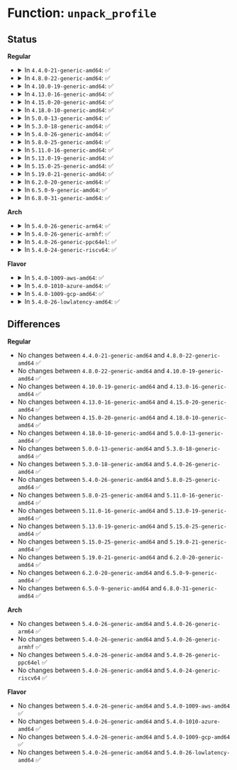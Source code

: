 # Function: <code>unpack_profile</code>

## Status
<b>Regular</b>
<ul>
<li>
<details>
<summary>In <code>4.4.0-21-generic-amd64</code>: ✅</summary>

```c
struct aa_profile * unpack_profile(struct aa_ext * e, char * * ns_name)
```

```json
{
  "name": "unpack_profile",
  "collision_type": "Unique Static",
  "inline_type": "No",
  "funcs": [
    {
      "addr": 18446744071582522880,
      "name": "unpack_profile",
      "external": false,
      "loc": "security/apparmor/policy_unpack.c:504",
      "file": "security/apparmor/policy_unpack.c",
      "inline": "seen, unknown",
      "caller_inline": [],
      "caller_func": [
        "security/apparmor/policy_unpack.c:aa_unpack"
      ]
    }
  ],
  "symbols": [
    {
      "addr": 18446744071582522880,
      "name": "unpack_profile",
      "section": ".text",
      "bind": "STB_LOCAL",
      "size": 2402
    }
  ]
}
```
</details>
</li>
<li>
<details>
<summary>In <code>4.8.0-22-generic-amd64</code>: ✅</summary>

```c
struct aa_profile * unpack_profile(struct aa_ext * e, char * * ns_name)
```

```json
{
  "name": "unpack_profile",
  "collision_type": "Unique Static",
  "inline_type": "No",
  "funcs": [
    {
      "addr": 18446744071582759376,
      "name": "unpack_profile",
      "external": false,
      "loc": "security/apparmor/policy_unpack.c:538",
      "file": "security/apparmor/policy_unpack.c",
      "inline": "seen, unknown",
      "caller_inline": [],
      "caller_func": [
        "security/apparmor/policy_unpack.c:aa_unpack"
      ]
    }
  ],
  "symbols": [
    {
      "addr": 18446744071582759376,
      "name": "unpack_profile",
      "section": ".text",
      "bind": "STB_LOCAL",
      "size": 3514
    }
  ]
}
```
</details>
</li>
<li>
<details>
<summary>In <code>4.10.0-19-generic-amd64</code>: ✅</summary>

```c
struct aa_profile * unpack_profile(struct aa_ext * e, char * * ns_name)
```

```json
{
  "name": "unpack_profile",
  "collision_type": "Unique Static",
  "inline_type": "No",
  "funcs": [
    {
      "addr": 18446744071582854880,
      "name": "unpack_profile",
      "external": false,
      "loc": "security/apparmor/policy_unpack.c:538",
      "file": "security/apparmor/policy_unpack.c",
      "inline": "seen, unknown",
      "caller_inline": [],
      "caller_func": [
        "security/apparmor/policy_unpack.c:aa_unpack"
      ]
    }
  ],
  "symbols": [
    {
      "addr": 18446744071582854880,
      "name": "unpack_profile",
      "section": ".text",
      "bind": "STB_LOCAL",
      "size": 3285
    }
  ]
}
```
</details>
</li>
<li>
<details>
<summary>In <code>4.13.0-16-generic-amd64</code>: ✅</summary>

```c
struct aa_profile * unpack_profile(struct aa_ext * e, char * * ns_name)
```

```json
{
  "name": "unpack_profile",
  "collision_type": "Unique Static",
  "inline_type": "No",
  "funcs": [
    {
      "addr": 18446744071582931536,
      "name": "unpack_profile",
      "external": false,
      "loc": "security/apparmor/policy_unpack.c:595",
      "file": "security/apparmor/policy_unpack.c",
      "inline": "seen, unknown",
      "caller_inline": [],
      "caller_func": [
        "security/apparmor/policy_unpack.c:aa_unpack"
      ]
    }
  ],
  "symbols": [
    {
      "addr": 18446744071582931536,
      "name": "unpack_profile",
      "section": ".text",
      "bind": "STB_LOCAL",
      "size": 3534
    }
  ]
}
```
</details>
</li>
<li>
<details>
<summary>In <code>4.15.0-20-generic-amd64</code>: ✅</summary>

```c
struct aa_profile * unpack_profile(struct aa_ext * e, char * * ns_name)
```

```json
{
  "name": "unpack_profile",
  "collision_type": "Unique Static",
  "inline_type": "No",
  "funcs": [
    {
      "addr": 18446744071583091776,
      "name": "unpack_profile",
      "external": false,
      "loc": "security/apparmor/policy_unpack.c:595",
      "file": "security/apparmor/policy_unpack.c",
      "inline": "seen, unknown",
      "caller_inline": [],
      "caller_func": [
        "security/apparmor/policy_unpack.c:aa_unpack"
      ]
    }
  ],
  "symbols": [
    {
      "addr": 18446744071583091776,
      "name": "unpack_profile",
      "section": ".text",
      "bind": "STB_LOCAL",
      "size": 3563
    }
  ]
}
```
</details>
</li>
<li>
<details>
<summary>In <code>4.18.0-10-generic-amd64</code>: ✅</summary>

```c
struct aa_profile * unpack_profile(struct aa_ext * e, char * * ns_name)
```

```json
{
  "name": "unpack_profile",
  "collision_type": "Unique Static",
  "inline_type": "No",
  "funcs": [
    {
      "addr": 18446744071583295696,
      "name": "unpack_profile",
      "external": false,
      "loc": "security/apparmor/policy_unpack.c:632",
      "file": "security/apparmor/policy_unpack.c",
      "inline": "seen, unknown",
      "caller_inline": [],
      "caller_func": [
        "security/apparmor/policy_unpack.c:aa_unpack"
      ]
    }
  ],
  "symbols": [
    {
      "addr": 18446744071583295696,
      "name": "unpack_profile",
      "section": ".text",
      "bind": "STB_LOCAL",
      "size": 3958
    }
  ]
}
```
</details>
</li>
<li>
<details>
<summary>In <code>5.0.0-13-generic-amd64</code>: ✅</summary>

```c
struct aa_profile * unpack_profile(struct aa_ext * e, char * * ns_name)
```

```json
{
  "name": "unpack_profile",
  "collision_type": "Unique Static",
  "inline_type": "No",
  "funcs": [
    {
      "addr": 18446744071583414256,
      "name": "unpack_profile",
      "external": false,
      "loc": "security/apparmor/policy_unpack.c:600",
      "file": "security/apparmor/policy_unpack.c",
      "inline": "seen, unknown",
      "caller_inline": [],
      "caller_func": [
        "security/apparmor/policy_unpack.c:aa_unpack"
      ]
    }
  ],
  "symbols": [
    {
      "addr": 18446744071583414256,
      "name": "unpack_profile",
      "section": ".text",
      "bind": "STB_LOCAL",
      "size": 3919
    }
  ]
}
```
</details>
</li>
<li>
<details>
<summary>In <code>5.3.0-18-generic-amd64</code>: ✅</summary>

```c
struct aa_profile * unpack_profile(struct aa_ext * e, char * * ns_name)
```

```json
{
  "name": "unpack_profile",
  "collision_type": "Unique Static",
  "inline_type": "No",
  "funcs": [
    {
      "addr": 18446744071583600400,
      "name": "unpack_profile",
      "external": false,
      "loc": "security/apparmor/policy_unpack.c:622",
      "file": "security/apparmor/policy_unpack.c",
      "inline": "seen, unknown",
      "caller_inline": [],
      "caller_func": [
        "security/apparmor/policy_unpack.c:aa_unpack"
      ]
    }
  ],
  "symbols": [
    {
      "addr": 18446744071583600400,
      "name": "unpack_profile",
      "section": ".text",
      "bind": "STB_LOCAL",
      "size": 3513
    }
  ]
}
```
</details>
</li>
<li>
<details>
<summary>In <code>5.4.0-26-generic-amd64</code>: ✅</summary>

```c
struct aa_profile * unpack_profile(struct aa_ext * e, char * * ns_name)
```

```json
{
  "name": "unpack_profile",
  "collision_type": "Unique Static",
  "inline_type": "No",
  "funcs": [
    {
      "addr": 18446744071583706560,
      "name": "unpack_profile",
      "external": false,
      "loc": "security/apparmor/policy_unpack.c:622",
      "file": "security/apparmor/policy_unpack.c",
      "inline": "seen, unknown",
      "caller_inline": [],
      "caller_func": [
        "security/apparmor/policy_unpack.c:aa_unpack"
      ]
    }
  ],
  "symbols": [
    {
      "addr": 18446744071583706560,
      "name": "unpack_profile",
      "section": ".text",
      "bind": "STB_LOCAL",
      "size": 3534
    }
  ]
}
```
</details>
</li>
<li>
<details>
<summary>In <code>5.8.0-25-generic-amd64</code>: ✅</summary>

```c
struct aa_profile * unpack_profile(struct aa_ext * e, char * * ns_name)
```

```json
{
  "name": "unpack_profile",
  "collision_type": "Unique Static",
  "inline_type": "No",
  "funcs": [
    {
      "addr": 18446744071584079120,
      "name": "unpack_profile",
      "external": false,
      "loc": "security/apparmor/policy_unpack.c:687",
      "file": "security/apparmor/policy_unpack.c",
      "inline": "seen, unknown",
      "caller_inline": [],
      "caller_func": [
        "security/apparmor/policy_unpack.c:aa_unpack"
      ]
    }
  ],
  "symbols": [
    {
      "addr": 18446744071584079120,
      "name": "unpack_profile",
      "section": ".text",
      "bind": "STB_LOCAL",
      "size": 3266
    }
  ]
}
```
</details>
</li>
<li>
<details>
<summary>In <code>5.11.0-16-generic-amd64</code>: ✅</summary>

```c
struct aa_profile * unpack_profile(struct aa_ext * e, char * * ns_name)
```

```json
{
  "name": "unpack_profile",
  "collision_type": "Unique Static",
  "inline_type": "No",
  "funcs": [
    {
      "addr": 18446744071584198512,
      "name": "unpack_profile",
      "external": false,
      "loc": "security/apparmor/policy_unpack.c:687",
      "file": "security/apparmor/policy_unpack.c",
      "inline": "seen, unknown",
      "caller_inline": [],
      "caller_func": [
        "security/apparmor/policy_unpack.c:aa_unpack"
      ]
    }
  ],
  "symbols": [
    {
      "addr": 18446744071584198512,
      "name": "unpack_profile",
      "section": ".text",
      "bind": "STB_LOCAL",
      "size": 3266
    }
  ]
}
```
</details>
</li>
<li>
<details>
<summary>In <code>5.13.0-19-generic-amd64</code>: ✅</summary>

```c
struct aa_profile * unpack_profile(struct aa_ext * e, char * * ns_name)
```

```json
{
  "name": "unpack_profile",
  "collision_type": "Unique Static",
  "inline_type": "No",
  "funcs": [
    {
      "addr": 18446744071584224944,
      "name": "unpack_profile",
      "external": false,
      "loc": "security/apparmor/policy_unpack.c:687",
      "file": "security/apparmor/policy_unpack.c",
      "inline": "seen, unknown",
      "caller_inline": [],
      "caller_func": [
        "security/apparmor/policy_unpack.c:aa_unpack"
      ]
    }
  ],
  "symbols": [
    {
      "addr": 18446744071584224944,
      "name": "unpack_profile",
      "section": ".text",
      "bind": "STB_LOCAL",
      "size": 3158
    }
  ]
}
```
</details>
</li>
<li>
<details>
<summary>In <code>5.15.0-25-generic-amd64</code>: ✅</summary>

```c
struct aa_profile * unpack_profile(struct aa_ext * e, char * * ns_name)
```

```json
{
  "name": "unpack_profile",
  "collision_type": "Unique Static",
  "inline_type": "No",
  "funcs": [
    {
      "addr": 18446744071584610416,
      "name": "unpack_profile",
      "external": false,
      "loc": "security/apparmor/policy_unpack.c:687",
      "file": "security/apparmor/policy_unpack.c",
      "inline": "seen, unknown",
      "caller_inline": [],
      "caller_func": [
        "security/apparmor/policy_unpack.c:aa_unpack"
      ]
    }
  ],
  "symbols": [
    {
      "addr": 18446744071584610416,
      "name": "unpack_profile",
      "section": ".text",
      "bind": "STB_LOCAL",
      "size": 3280
    }
  ]
}
```
</details>
</li>
<li>
<details>
<summary>In <code>5.19.0-21-generic-amd64</code>: ✅</summary>

```c
struct aa_profile * unpack_profile(struct aa_ext * e, char * * ns_name)
```

```json
{
  "name": "unpack_profile",
  "collision_type": "Unique Static",
  "inline_type": "No",
  "funcs": [
    {
      "addr": 18446744071585261552,
      "name": "unpack_profile",
      "external": false,
      "loc": "security/apparmor/policy_unpack.c:834",
      "file": "security/apparmor/policy_unpack.c",
      "inline": "seen, unknown",
      "caller_inline": [],
      "caller_func": [
        "security/apparmor/policy_unpack.c:aa_unpack"
      ]
    }
  ],
  "symbols": [
    {
      "addr": 18446744071585261552,
      "name": "unpack_profile",
      "section": ".text",
      "bind": "STB_LOCAL",
      "size": 3821
    }
  ]
}
```
</details>
</li>
<li>
<details>
<summary>In <code>6.2.0-20-generic-amd64</code>: ✅</summary>

```c
struct aa_profile * unpack_profile(struct aa_ext * e, char * * ns_name)
```

```json
{
  "name": "unpack_profile",
  "collision_type": "Unique Static",
  "inline_type": "No",
  "funcs": [
    {
      "addr": 18446744071585995776,
      "name": "unpack_profile",
      "external": false,
      "loc": "security/apparmor/policy_unpack.c:802",
      "file": "security/apparmor/policy_unpack.c",
      "inline": "seen, unknown",
      "caller_inline": [],
      "caller_func": [
        "security/apparmor/policy_unpack.c:aa_unpack"
      ]
    }
  ],
  "symbols": [
    {
      "addr": 18446744071585995776,
      "name": "unpack_profile",
      "section": ".text",
      "bind": "STB_LOCAL",
      "size": 3747
    }
  ]
}
```
</details>
</li>
<li>
<details>
<summary>In <code>6.5.0-9-generic-amd64</code>: ✅</summary>

```c
struct aa_profile * unpack_profile(struct aa_ext * e, char * * ns_name)
```

```json
{
  "name": "unpack_profile",
  "collision_type": "Unique Static",
  "inline_type": "No",
  "funcs": [
    {
      "addr": 18446744071586229168,
      "name": "unpack_profile",
      "external": false,
      "loc": "security/apparmor/policy_unpack.c:820",
      "file": "security/apparmor/policy_unpack.c",
      "inline": "seen, unknown",
      "caller_inline": [],
      "caller_func": [
        "security/apparmor/policy_unpack.c:aa_unpack"
      ]
    }
  ],
  "symbols": [
    {
      "addr": 18446744071586229168,
      "name": "unpack_profile",
      "section": ".text",
      "bind": "STB_LOCAL",
      "size": 3835
    }
  ]
}
```
</details>
</li>
<li>
<details>
<summary>In <code>6.8.0-31-generic-amd64</code>: ✅</summary>

```c
struct aa_profile * unpack_profile(struct aa_ext * e, char * * ns_name)
```

```json
{
  "name": "unpack_profile",
  "collision_type": "Unique Static",
  "inline_type": "No",
  "funcs": [
    {
      "addr": 18446744071586482080,
      "name": "unpack_profile",
      "external": false,
      "loc": "security/apparmor/policy_unpack.c:840",
      "file": "security/apparmor/policy_unpack.c",
      "inline": "seen, unknown",
      "caller_inline": [],
      "caller_func": [
        "security/apparmor/policy_unpack.c:aa_unpack"
      ]
    }
  ],
  "symbols": [
    {
      "addr": 18446744071586482080,
      "name": "unpack_profile",
      "section": ".text",
      "bind": "STB_LOCAL",
      "size": 4023
    }
  ]
}
```
</details>
</li>
</ul>
<b>Arch</b>
<ul>
<li>
<details>
<summary>In <code>5.4.0-26-generic-arm64</code>: ✅</summary>

```c
struct aa_profile * unpack_profile(struct aa_ext * e, char * * ns_name)
```

```json
{
  "name": "unpack_profile",
  "collision_type": "Unique Static",
  "inline_type": "No",
  "funcs": [
    {
      "addr": 18446603336495500192,
      "name": "unpack_profile",
      "external": false,
      "loc": "security/apparmor/policy_unpack.c:622",
      "file": "security/apparmor/policy_unpack.c",
      "inline": "seen, unknown",
      "caller_inline": [],
      "caller_func": [
        "security/apparmor/policy_unpack.c:aa_unpack",
        "security/apparmor/policy_unpack.c:aa_unpack"
      ]
    }
  ],
  "symbols": [
    {
      "addr": 18446603336495500192,
      "name": "unpack_profile",
      "section": ".text",
      "bind": "STB_LOCAL",
      "size": 3364
    }
  ]
}
```
</details>
</li>
<li>
<details>
<summary>In <code>5.4.0-26-generic-armhf</code>: ✅</summary>

```c
struct aa_profile * unpack_profile(struct aa_ext * e, char * * ns_name)
```

```json
{
  "name": "unpack_profile",
  "collision_type": "Unique Static",
  "inline_type": "No",
  "funcs": [
    {
      "addr": 3228868136,
      "name": "unpack_profile",
      "external": false,
      "loc": "security/apparmor/policy_unpack.c:622",
      "file": "security/apparmor/policy_unpack.c",
      "inline": "seen, unknown",
      "caller_inline": [],
      "caller_func": [
        "security/apparmor/policy_unpack.c:aa_unpack"
      ]
    }
  ],
  "symbols": [
    {
      "addr": 3228868136,
      "name": "unpack_profile",
      "section": ".text",
      "bind": "STB_LOCAL",
      "size": 3056
    }
  ]
}
```
</details>
</li>
<li>
<details>
<summary>In <code>5.4.0-26-generic-ppc64el</code>: ✅</summary>

```c
struct aa_profile * unpack_profile(struct aa_ext * e, char * * ns_name)
```

```json
{
  "name": "unpack_profile",
  "collision_type": "Unique Static",
  "inline_type": "No",
  "funcs": [
    {
      "addr": 13835058055289568208,
      "name": "unpack_profile",
      "external": false,
      "loc": "security/apparmor/policy_unpack.c:622",
      "file": "security/apparmor/policy_unpack.c",
      "inline": "seen, unknown",
      "caller_inline": [],
      "caller_func": [
        "security/apparmor/policy_unpack.c:aa_unpack",
        "security/apparmor/policy_unpack.c:aa_unpack"
      ]
    }
  ],
  "symbols": [
    {
      "addr": 13835058055289568208,
      "name": "unpack_profile",
      "section": ".text",
      "bind": "STB_LOCAL",
      "size": 3852
    }
  ]
}
```
</details>
</li>
<li>
<details>
<summary>In <code>5.4.0-24-generic-riscv64</code>: ✅</summary>

```c
struct aa_profile * unpack_profile(struct aa_ext * e, char * * ns_name)
```

```json
{
  "name": "unpack_profile",
  "collision_type": "Unique Static",
  "inline_type": "No",
  "funcs": [
    {
      "addr": 18446743936274682998,
      "name": "unpack_profile",
      "external": false,
      "loc": "security/apparmor/policy_unpack.c:622",
      "file": "security/apparmor/policy_unpack.c",
      "inline": "seen, unknown",
      "caller_inline": [],
      "caller_func": [
        "security/apparmor/policy_unpack.c:aa_unpack",
        "security/apparmor/policy_unpack.c:aa_unpack"
      ]
    }
  ],
  "symbols": [
    {
      "addr": 18446743936274682998,
      "name": "unpack_profile",
      "section": ".text",
      "bind": "STB_LOCAL",
      "size": 2924
    }
  ]
}
```
</details>
</li>
</ul>
<b>Flavor</b>
<ul>
<li>
<details>
<summary>In <code>5.4.0-1009-aws-amd64</code>: ✅</summary>

```c
struct aa_profile * unpack_profile(struct aa_ext * e, char * * ns_name)
```

```json
{
  "name": "unpack_profile",
  "collision_type": "Unique Static",
  "inline_type": "No",
  "funcs": [
    {
      "addr": 18446744071583675296,
      "name": "unpack_profile",
      "external": false,
      "loc": "security/apparmor/policy_unpack.c:622",
      "file": "security/apparmor/policy_unpack.c",
      "inline": "seen, unknown",
      "caller_inline": [],
      "caller_func": [
        "security/apparmor/policy_unpack.c:aa_unpack"
      ]
    }
  ],
  "symbols": [
    {
      "addr": 18446744071583675296,
      "name": "unpack_profile",
      "section": ".text",
      "bind": "STB_LOCAL",
      "size": 3534
    }
  ]
}
```
</details>
</li>
<li>
<details>
<summary>In <code>5.4.0-1010-azure-amd64</code>: ✅</summary>

```c
struct aa_profile * unpack_profile(struct aa_ext * e, char * * ns_name)
```

```json
{
  "name": "unpack_profile",
  "collision_type": "Unique Static",
  "inline_type": "No",
  "funcs": [
    {
      "addr": 18446744071583612352,
      "name": "unpack_profile",
      "external": false,
      "loc": "security/apparmor/policy_unpack.c:622",
      "file": "security/apparmor/policy_unpack.c",
      "inline": "seen, unknown",
      "caller_inline": [],
      "caller_func": [
        "security/apparmor/policy_unpack.c:aa_unpack"
      ]
    }
  ],
  "symbols": [
    {
      "addr": 18446744071583612352,
      "name": "unpack_profile",
      "section": ".text",
      "bind": "STB_LOCAL",
      "size": 3534
    }
  ]
}
```
</details>
</li>
<li>
<details>
<summary>In <code>5.4.0-1009-gcp-amd64</code>: ✅</summary>

```c
struct aa_profile * unpack_profile(struct aa_ext * e, char * * ns_name)
```

```json
{
  "name": "unpack_profile",
  "collision_type": "Unique Static",
  "inline_type": "No",
  "funcs": [
    {
      "addr": 18446744071583659072,
      "name": "unpack_profile",
      "external": false,
      "loc": "security/apparmor/policy_unpack.c:622",
      "file": "security/apparmor/policy_unpack.c",
      "inline": "seen, unknown",
      "caller_inline": [],
      "caller_func": [
        "security/apparmor/policy_unpack.c:aa_unpack"
      ]
    }
  ],
  "symbols": [
    {
      "addr": 18446744071583659072,
      "name": "unpack_profile",
      "section": ".text",
      "bind": "STB_LOCAL",
      "size": 3534
    }
  ]
}
```
</details>
</li>
<li>
<details>
<summary>In <code>5.4.0-26-lowlatency-amd64</code>: ✅</summary>

```c
struct aa_profile * unpack_profile(struct aa_ext * e, char * * ns_name)
```

```json
{
  "name": "unpack_profile",
  "collision_type": "Unique Static",
  "inline_type": "No",
  "funcs": [
    {
      "addr": 18446744071583757712,
      "name": "unpack_profile",
      "external": false,
      "loc": "security/apparmor/policy_unpack.c:622",
      "file": "security/apparmor/policy_unpack.c",
      "inline": "seen, unknown",
      "caller_inline": [],
      "caller_func": [
        "security/apparmor/policy_unpack.c:aa_unpack"
      ]
    }
  ],
  "symbols": [
    {
      "addr": 18446744071583757712,
      "name": "unpack_profile",
      "section": ".text",
      "bind": "STB_LOCAL",
      "size": 3534
    }
  ]
}
```
</details>
</li>
</ul>

## Differences
<b>Regular</b>
<ul>
<li>
No changes between <code>4.4.0-21-generic-amd64</code> and <code>4.8.0-22-generic-amd64</code> ✅
</li>
<li>
No changes between <code>4.8.0-22-generic-amd64</code> and <code>4.10.0-19-generic-amd64</code> ✅
</li>
<li>
No changes between <code>4.10.0-19-generic-amd64</code> and <code>4.13.0-16-generic-amd64</code> ✅
</li>
<li>
No changes between <code>4.13.0-16-generic-amd64</code> and <code>4.15.0-20-generic-amd64</code> ✅
</li>
<li>
No changes between <code>4.15.0-20-generic-amd64</code> and <code>4.18.0-10-generic-amd64</code> ✅
</li>
<li>
No changes between <code>4.18.0-10-generic-amd64</code> and <code>5.0.0-13-generic-amd64</code> ✅
</li>
<li>
No changes between <code>5.0.0-13-generic-amd64</code> and <code>5.3.0-18-generic-amd64</code> ✅
</li>
<li>
No changes between <code>5.3.0-18-generic-amd64</code> and <code>5.4.0-26-generic-amd64</code> ✅
</li>
<li>
No changes between <code>5.4.0-26-generic-amd64</code> and <code>5.8.0-25-generic-amd64</code> ✅
</li>
<li>
No changes between <code>5.8.0-25-generic-amd64</code> and <code>5.11.0-16-generic-amd64</code> ✅
</li>
<li>
No changes between <code>5.11.0-16-generic-amd64</code> and <code>5.13.0-19-generic-amd64</code> ✅
</li>
<li>
No changes between <code>5.13.0-19-generic-amd64</code> and <code>5.15.0-25-generic-amd64</code> ✅
</li>
<li>
No changes between <code>5.15.0-25-generic-amd64</code> and <code>5.19.0-21-generic-amd64</code> ✅
</li>
<li>
No changes between <code>5.19.0-21-generic-amd64</code> and <code>6.2.0-20-generic-amd64</code> ✅
</li>
<li>
No changes between <code>6.2.0-20-generic-amd64</code> and <code>6.5.0-9-generic-amd64</code> ✅
</li>
<li>
No changes between <code>6.5.0-9-generic-amd64</code> and <code>6.8.0-31-generic-amd64</code> ✅
</li>
</ul>
<b>Arch</b>
<ul>
<li>
No changes between <code>5.4.0-26-generic-amd64</code> and <code>5.4.0-26-generic-arm64</code> ✅
</li>
<li>
No changes between <code>5.4.0-26-generic-amd64</code> and <code>5.4.0-26-generic-armhf</code> ✅
</li>
<li>
No changes between <code>5.4.0-26-generic-amd64</code> and <code>5.4.0-26-generic-ppc64el</code> ✅
</li>
<li>
No changes between <code>5.4.0-26-generic-amd64</code> and <code>5.4.0-24-generic-riscv64</code> ✅
</li>
</ul>
<b>Flavor</b>
<ul>
<li>
No changes between <code>5.4.0-26-generic-amd64</code> and <code>5.4.0-1009-aws-amd64</code> ✅
</li>
<li>
No changes between <code>5.4.0-26-generic-amd64</code> and <code>5.4.0-1010-azure-amd64</code> ✅
</li>
<li>
No changes between <code>5.4.0-26-generic-amd64</code> and <code>5.4.0-1009-gcp-amd64</code> ✅
</li>
<li>
No changes between <code>5.4.0-26-generic-amd64</code> and <code>5.4.0-26-lowlatency-amd64</code> ✅
</li>
</ul>
